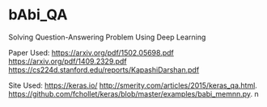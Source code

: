 # bAbi_QA
Solving Question-Answering Problem Using Deep Learning

Paper Used: https://arxiv.org/pdf/1502.05698.pdf https://arxiv.org/pdf/1409.2329.pdf https://cs224d.stanford.edu/reports/KapashiDarshan.pdf 

Site Used: https://keras.io/  http://smerity.com/articles/2015/keras_qa.html.  https://github.com/fchollet/keras/blob/master/examples/babi_memnn.py. n
